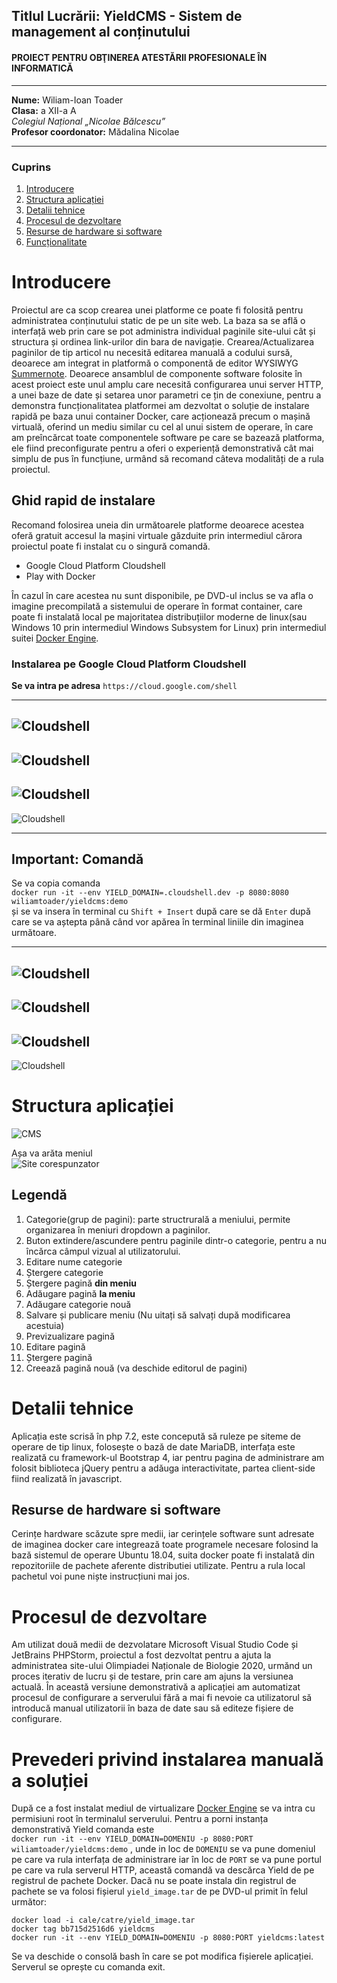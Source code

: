 
## **Titlul Lucrării:** YieldCMS - Sistem de management al conținutului  
#### PROIECT PENTRU OBŢINEREA ATESTĂRII PROFESIONALE ÎN INFORMATICĂ   
---  

**Nume:** Wiliam-Ioan Toader  
**Clasa:** a XII-a A  
*Colegiul Național „Nicolae Bălcescu”*  
**Profesor coordonator:** Mădalina Nicolae  

---  

### Cuprins  

1. [Introducere](#Introducere)  
2. [Structura aplicației](#Structura-aplicației)  
3. [Detalii tehnice](#Detalii-tehnice)  
4. [Procesul de dezvoltare](#Procesul-de-dezvoltare)  
5. [Resurse de hardware si software](#Resurse-de-hardware-si-software)  
6. [Funcționalitate](#Funcționalitate)  


# Introducere  
Proiectul are ca scop crearea unei platforme ce poate fi folosită pentru administratea conținutului static de pe un site web. La baza sa se află o interfață web prin care se pot administra individual paginile site-ului cât și structura și ordinea link-urilor din bara de navigație. Crearea/Actualizarea paginilor de tip articol nu necesită editarea manuală a codului sursă, deoarece am integrat in platformă o componentă de editor WYSIWYG [Summernote](https://summernote.org/). Deoarece ansamblul de componente software folosite în acest proiect este unul amplu care necesită configurarea unui server HTTP, a unei baze de date și setarea unor parametri ce țin de conexiune, pentru a demonstra funcționalitatea platformei am dezvoltat o soluție de instalare rapidă pe baza unui container Docker, care acționează precum o mașină virtuală, oferind un mediu similar cu cel al unui sistem de operare, în care am preîncărcat toate componentele software pe care se bazează platforma, ele fiind preconfigurate pentru a oferi o experiență demonstrativă cât mai simplu de pus în funcțiune, urmând să recomand câteva modalități de a rula proiectul.  
  
## Ghid rapid de instalare  
Recomand folosirea uneia din următoarele platforme deoarece acestea oferă gratuit accesul la mașini virtuale găzduite prin intermediul cărora proiectul poate fi instalat cu o singură comandă.  
- Google Cloud Platform Cloudshell  
- Play with Docker  

În cazul în care acestea nu sunt disponibile, pe DVD-ul inclus se va afla o imagine precompilată a sistemului de operare în format container, care poate fi instalată local pe majoritatea distribuțiilor moderne de linux(sau Windows 10 prin intermediul Windows Subsystem for Linux) prin intermediul suitei [Docker Engine](https://docs.docker.com/engine/install/).  
  
### Instalarea pe Google Cloud Platform Cloudshell  
**Se va intra pe adresa** `https://cloud.google.com/shell`  

---  
![Cloudshell](cloudshell-screenshots/cs.png)  
---  
![Cloudshell](cloudshell-screenshots/1.PNG)  
---  
![Cloudshell](cloudshell-screenshots/2.PNG)  
---  
![Cloudshell](cloudshell-screenshots/3.PNG)  
  
---  
  
## Important: Comandă
  
Se va copia comanda  
`docker run -it --env YIELD_DOMAIN=.cloudshell.dev -p 8080:8080 wiliamtoader/yieldcms:demo`  
și se va insera în terminal cu `Shift + Insert` după care se dă `Enter` după care se va aștepta până când vor apărea în terminal liniile din imaginea următoare.
  
---  
  
![Cloudshell](cloudshell-screenshots/4.png)  
---  
![Cloudshell](cloudshell-screenshots/5.png)  
---  
![Cloudshell](cloudshell-screenshots/6.png)  
---  
![Cloudshell](cloudshell-screenshots/7.png)  

# Structura aplicației  
  
![CMS](tutorial/main2.png)  
  
Așa va arăta meniul  
![Site corespunzator](tutorial/SITE.png)
  
## Legendă  
1. Categorie(grup de pagini): parte structrurală a meniului, permite organizarea în meniuri dropdown a paginilor.
2. Buton extindere/ascundere pentru paginile dintr-o categorie, pentru a nu încărca câmpul vizual al utilizatorului.
3. Editare nume categorie
4. Ștergere categorie
5. Ștergere pagină **din meniu**
6. Adăugare pagină **la meniu**
7. Adăugare categorie nouă
8. Salvare și publicare meniu (Nu uitați să salvați după modificarea acestuia)
9. Previzualizare pagină
10. Editare pagină
11. Ștergere pagină
12. Creează pagină nouă (va deschide editorul de pagini)

# Detalii tehnice  
Aplicația este scrisă în php 7.2, este concepută să ruleze pe siteme de operare de tip linux, folosește o bază de date MariaDB, interfața este realizată cu framework-ul Bootstrap 4, iar pentru pagina de administrare am folosit biblioteca jQuery pentru a adăuga interactivitate, partea client-side fiind realizată în javascript.  

## Resurse de hardware si software  
Cerințe hardware scăzute spre medii, iar cerințele software sunt adresate de imaginea docker care integrează toate programele necesare folosind la bază sistemul de operare Ubuntu 18.04, suita docker poate fi instalată din repozitoriile de pachete aferente distributiei utilizate. Pentru a rula local pachetul voi pune niște instrucțiuni mai jos.

# Procesul de dezvoltare   
Am utilizat două medii de dezvolatare Microsoft Visual Studio Code și JetBrains PHPStorm, proiectul a fost dezvoltat pentru a ajuta la administratea site-ului Olimpiadei Naționale de Biologie 2020, urmănd un proces iterativ de lucru și de testare, prin care am ajuns la versiunea actuală. În această versiune demonstrativă a aplicației am automatizat procesul de configurare a serverului fără a mai fi nevoie ca utilizatorul să introducă manual utilizatorii în baza de date sau să editeze fișiere de configurare.

# Prevederi privind instalarea manuală a soluției  
După ce a fost instalat mediul de virtualizare [Docker Engine](https://docs.docker.com/engine/install/) se va intra cu permisiuni root în terminalul serverului. Pentru a porni instanța demonstrativă Yield comanda este  
`docker run -it --env YIELD_DOMAIN=DOMENIU -p 8080:PORT wiliamtoader/yieldcms:demo` ,
unde in loc de `DOMENIU` se va pune domeniul pe care va rula interfața de administrare iar în loc de `PORT` se va pune portul pe care va rula serverul HTTP, această comandă va descărca Yield de pe registrul de pachete Docker.
Dacă nu se poate instala din registrul de pachete se va folosi fișierul `yield_image.tar` de pe DVD-ul primit în felul următor:  
```
docker load -i cale/catre/yield_image.tar
docker tag bb715d2516d6 yieldcms
docker run -it --env YIELD_DOMAIN=DOMENIU -p 8080:PORT yieldcms:latest
```  
Se va deschide o consolă bash în care se pot modifica fișierele aplicației.  
Serverul se oprește cu comanda exit.  
